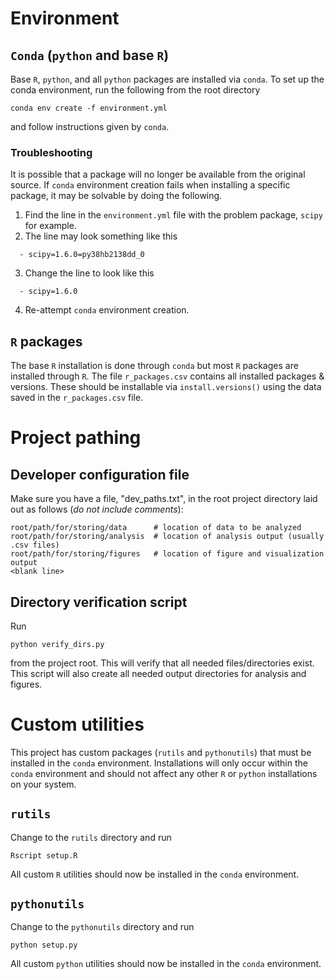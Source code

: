 # Environment
## `Conda` (`python` and base `R`)
Base `R`, `python`, and all `python` packages are installed via `conda`. To set up the conda environment, run the following from the root directory
```
conda env create -f environment.yml
```
and follow instructions given by `conda`.

### Troubleshooting
It is possible that a package will no longer be available from the original source. If `conda` environment creation fails when installing a specific package, it may be solvable by doing the following.

1. Find the line in the `environment.yml` file with the problem package, `scipy` for example.
2. The line may look something like this
```
  - scipy=1.6.0=py38hb2138dd_0
```
3. Change the line to look like this
```
  - scipy=1.6.0
```
4. Re-attempt `conda` environment creation.

## `R` packages
The base `R` installation is done through `conda` but most `R` packages are installed through `R`. The file `r_packages.csv` contains all installed packages & versions. These should be installable via `install.versions()` using the data saved in the `r_packages.csv` file.

# Project pathing
## Developer configuration file
Make sure you have a file, "dev_paths.txt", in the root project directory laid out as follows (*do not include comments*):
```
root/path/for/storing/data      # location of data to be analyzed
root/path/for/storing/analysis  # location of analysis output (usually .csv files)
root/path/for/storing/figures   # location of figure and visualization output
<blank line>
```

## Directory verification script
Run
```
python verify_dirs.py
```
from the project root. This will verify that all needed files/directories exist. This script will also create all needed output directories for analysis and figures.

# Custom utilities
This project has custom packages (`rutils` and `pythonutils`) that must be installed in the `conda` environment. Installations will only occur within the `conda` environment and should not affect any other `R` or `python` installations on your system. 

## `rutils`
Change to the `rutils` directory and run
```
Rscript setup.R
```

All custom `R` utilities should now be installed in the `conda` environment.

## `pythonutils`
Change to the `pythonutils` directory and run
```
python setup.py
```

All custom `python` utilities should now be installed in the `conda` environment.
